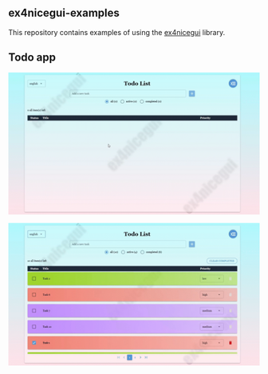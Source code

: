## ex4nicegui-examples

This repository contains examples of using the [ex4nicegui](https://github.com/CrystalWindSnake/ex4nicegui) library.


## Todo app

![](asset/todo-app.01.gif)

![alt text](asset/todo-app.02.gif)